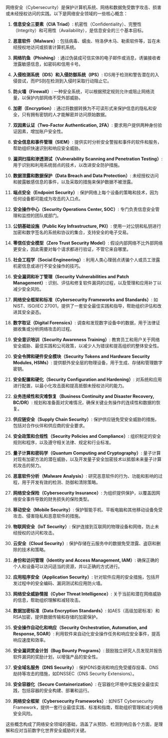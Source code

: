 

网络安全（Cybersecurity）是保护计算机系统、网络和数据免受数字攻击、损害或未经授权访问的实践。以下是网络安全领域的一些核心概念：

1. **信息安全三要素（CIA Triad）**: 机密性（Confidentiality）、完整性（Integrity）和可用性（Availability），是信息安全的三个基本目标。

2. **恶意软件（Malware）**: 包括病毒、蠕虫、特洛伊木马、勒索软件等，旨在未经授权地访问或损害计算机系统。

3. **网络钓鱼（Phishing）**: 通过伪装成可信实体的电子邮件或消息，诱骗接收者泄露敏感信息，如密码和信用卡号。

4. **入侵检测系统（IDS）和入侵防御系统（IPS）**: IDS用于检测和警告潜在的入侵尝试，而IPS则在检测到入侵时采取行动阻止它。

5. **防火墙（Firewall）**: 一种安全系统，可以根据预定规则允许或阻止网络流量，以保护内部网络不受外部威胁。

6. **加密（Encryption）**: 通过将数据转换为不可读形式来保护信息的隐私和安全，只有拥有密钥的人才能解密并访问原始数据。

7. **双因素认证（Two-Factor Authentication, 2FA）**: 要求用户提供两种身份验证因素，增加账户安全性。

8. **安全信息和事件管理（SIEM）**: 提供实时分析安全警报和事件的软件和服务，帮助组织快速识别和响应安全威胁。

9. **漏洞扫描和渗透测试（Vulnerability Scanning and Penetration Testing）**: 用于识别和利用系统弱点的技术，以改进安全防护措施。

10. **数据泄露和数据保护（Data Breach and Data Protection）**: 未经授权访问和披露敏感信息的事件，以及采取的措施来保护数据不被泄露。

11. **端点安全（Endpoint Security）**: 保护网络上每个设备的策略和技术，因为任何设备都可能成为攻击的入口点。

12. **安全操作中心（Security Operations Center, SOC）**: 专门负责信息安全管理和监控的团队或部门。

13. **公钥基础设施（Public Key Infrastructure, PKI）**: 使用一对公钥和私钥进行加密和数字签名的系统和协议的集合，支持安全的电子交易。

14. **零信任安全模型（Zero Trust Security Model）**: 假设内部网络不比外部网络更安全，因此需要对每个请求都进行验证，不管它来自哪里。

15. **社会工程学（Social Engineering）**: 利用人类心理弱点诱骗个人或员工泄露机密信息或进行不安全操作的技巧。

16. **安全漏洞和补丁管理（Security Vulnerabilities and Patch Management）**: 识别、评估和修复软件漏洞的过程，以及管理和应用补丁以减少安全风险。

17. **网络安全框架和标准（Cybersecurity Frameworks and Standards）**: 如NIST、ISO/IEC 27001，提供了一套安全最佳实践和指导，帮助组织评估和改进其安全姿态。

18. **数字取证（Digital Forensics）**: 调查和发现数字设备中的数据，用于法律证据收集或分析网络攻击的过程。

19. **安全意识培训（Security Awareness Training）**: 教育员工和用户关于网络安全威胁、最佳实践和公司政策，以减少人为错误和提高组织的整体安全性。

20. **安全令牌和硬件安全模块（Security Tokens and Hardware Security Modules, HSMs）**: 提供额外安全层的物理设备，用于生成、存储和管理数字密钥。

21. **安全配置和硬化（Security Configuration and Hardening）**: 对系统和应用进行配置，以最小化攻击面和提高抵御未授权访问的能力。

22. **业务连续性和灾难恢复（Business Continuity and Disaster Recovery, BC/DR）**: 规划和准备面对灾难情况，确保关键业务操作的连续性和数据的恢复。

23. **供应链安全（Supply Chain Security）**: 保护供应链免受安全威胁的措施，包括对合作伙伴和供应商的安全要求。

24. **安全政策和合规性（Security Policies and Compliance）**: 组织制定的安全规则和程序，以及遵守相关法律、规定和行业标准。

25. **量子计算和密码学（Quantum Computing and Cryptography）**: 量子计算对现有加密方法的潜在威胁，以及开发量子安全加密技术以抵御未来量子计算机攻击的努力。

26. **恶意软件分析（Malware Analysis）**: 研究恶意软件的行为、功能和影响的过程，用于开发有效的检测、防御和清除策略。

27. **网络安全保险（Cybersecurity Insurance）**: 为组织提供保护，以覆盖因网络安全事件导致的财务损失的保险类型。

28. **移动安全（Mobile Security）**: 保护智能手机、平板电脑和其他移动设备免受攻击、侵害隐私和恶意软件的措施。

29. **物联网安全（IoT Security）**: 保护连接到互联网的物理设备和网络，防止未经授权的访问和攻击。

30. **云安全（Cloud Security）**: 保护存储在云服务中的数据免受泄露、盗窃和删除的技术和策略。

31. **身份和访问管理（Identity and Access Management, IAM）**: 确保正确的个人和设备可以访问适当的资源，并以正确的方式进行。

32. **应用程序安全（Application Security）**: 针对软件应用的安全措施，包括开发过程中的安全编码、漏洞测试和应用防火墙。

33. **网络安全威胁情报（Cyber Threat Intelligence）**: 关于当前和潜在网络威胁的信息，帮助组织理解和减轻攻击。

34. **数据加密标准（Data Encryption Standards）**: 如AES（高级加密标准）和RSA加密，提供数据传输和存储的加密保护。

35. **安全操作自动化和响应（Security Orchestration, Automation, and Response, SOAR）**: 利用软件来自动化安全操作任务和响应安全事件，提高响应速度和效率。

36. **安全漏洞赏金计划（Bug Bounty Programs）**: 鼓励独立研究人员发现并报告软件漏洞的奖励计划，以增强产品的安全性。

37. **安全域名服务（DNS Security）**: 保护DNS查询和响应免受缓存投毒、DNS劫持等攻击的措施，如DNSSEC（DNS Security Extensions）。

38. **安全容器化（Secure Containerization）**: 在容器化环境中实施安全最佳实践，包括容器的安全构建、部署和运行。

39. **网络安全框架（Cybersecurity Frameworks）**: 如NIST Cybersecurity Framework，提供一套行业最佳实践、标准和指南，帮助组织管理和减少网络安全风险。

这些概念构成了网络安全领域的基础，涵盖了从预防、检测到响应各个方面，是理解和应对当前数字化世界安全威胁的关键。

